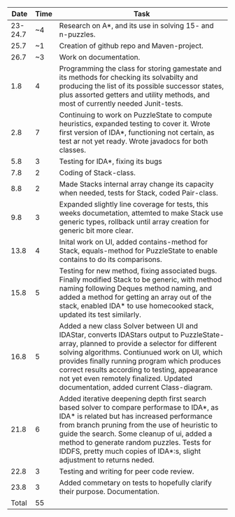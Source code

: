 Date    | Time | Task
---     | ---  | ---
23-24.7 | ~4   | Research on A*, and its use in solving 15- and n-puzzles.
25.7    | ~1   | Creation of github repo and Maven-project.
26.7    | ~3   | Work on documentation.
1.8     | 4    | Programming the class for storing gamestate and its methods for checking its solvabilty and producing the list of its possible successor states, plus assorted getters and utility methods, and most of currently needed Junit-tests.
2.8     | 7    | Continuing to work on PuzzleState to compute heuristics, expanded testing to cover it. Wrote first version of IDA*, functioning not certain, as test ar not yet ready. Wrote javadocs for both classes.
5.8     | 3    | Testing for IDA*, fixing its bugs
7.8     | 2    | Coding of Stack-class.
8.8     | 2    | Made Stacks internal array change its capacity when needed, tests for Stack, coded Pair-class.
9.8     | 3    | Expanded slightly line coverage for tests, this weeks documetation, attemted to make Stack use generic types, rollback until array creation for generic bit more clear.
13.8    | 4   | Inital work on UI, added contains-method for Stack, equals-method for PuzzleState to enable contains to do its comparisons.
15.8    | 5   | Testing for new method, fixing associated bugs. Finally modified Stack to be generic, with method naming following Deques method naming, and added a method for getting an array out of the stack, enabled IDA* to use homecooked stack, updated its test similarly.
16.8    | 5   | Added a new class Solver between UI and IDAStar, converts IDAStars output to PuzzleState-array, planned to provide a selector for different solving algorithms. Contiunued work on UI, which provides finally running program which produces correct results according to testing, appearance not yet even remotely finalized. Updated documentation, added current Class-diagram.
21.8   | 6    | Added iterative deepening depth first search based solver to compare performase to IDA*, as IDA* is related but has increased performance from branch pruning from the use of heuristic to guide the search. Some cleanup of ui, added a method to generate random puzzles. Tests for IDDFS, pretty much copies of IDA*:s, slight adjustment to returns neded.
22.8   | 3    | Testing and writing for peer code review.
23.8   | 3    | Added commetary on tests to hopefully clarify their purpose. Documentation.
Total  | 55
